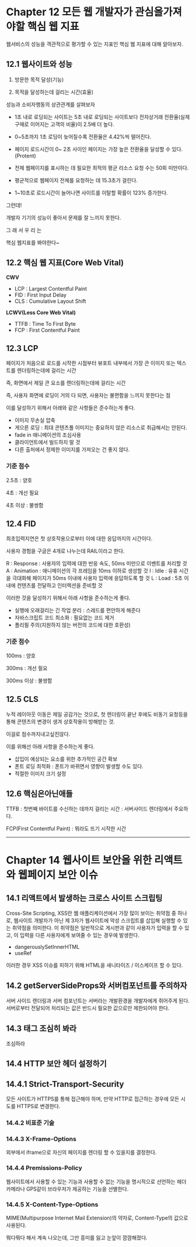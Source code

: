 # Chapter 12 모든 웹 개발자가 관심을가져야할 핵심 웹 지표

웹서비스의 성능을 객관적으로 평가할 수 있는 지표인 핵심 웹 지표에 대해 알아보자.

## 12.1 웹사이트와 성능

1. 방문한 목적 달성(기능)

2. 목적을 달성하는데 걸리는 시간(효율)

성능과 소비자행동의 상관관계를 살펴보자
- 1초 내로 로딩되는 사이트는 5초 내로 로딩되는 사이트보다 전자상거래 전환율(실제 구매로 이어지는 고객의 비율)이 2.5배 더 높다.
- 0~5초까지 1초 로딩이 늦어질수록 전환율은 4.42%씩 떨어진다.
- 페이지 로드시간이 0~ 2초 사이인 페이지는 가장 높은 전환율을 달성할 수 있다.
(Protent)

- 전체 웹페이지를 표시하는 데 필요한 최적의 평균 리소스 요청 수는 50회 미만이다.
- 평균적으로 웹페이지 전체를 요청하는 데 15.3초가 걸린다.
- 1~10초로 로드시간이 늘어나면 사이트를 이탈할 확률이 123% 증가한다.

그런데!

개발자 기기의 성능이 좋아서 문제를 잘 느끼지 못한다.

그 래 서 우 리 는

핵심 웹지표를 봐야한다~

## 12.2 핵심 웹 지표(Core Web Vital)
**CWV**
- LCP : Largest Contentful Paint
- FID : First Input Delay
- CLS : Cumulative Layout Shift

**LCWV(Less Core Web Vital)**
- TTFB : Time To First Byte
- FCP : First Contentful Paint

## 12.3 LCP
페이지가 처음으로 로드를 시작한 시점부터 뷰포트 내부에서 가장 큰 이미지 또는 텍스트를 렌더링하는데에 걸리는 시간

즉, 화면에서 제일 큰 요소를 렌더링하는데에 걸리는 시간

즉, 사용자 화면에 로딩이 거의 다 되면, 사용자는 불편함을 느끼지 못한다는 점

이를 달성하기 위해서 아래와 같은 사항들은 준수하는게 좋다.
- 이미지 무손실 압축
- 게으른 로딩 : 최대 콘텐츠풀 이미지는 중요하지 않은 리소스로 취급해서는 안된다.
- fade in 애니메이션의 조심사용
- 클라이언트에서 빌드하지 말 것
- 다른 출처에서 정제한 이미지를 가져오는 건 좋지 않다.

### 기준 점수
2.5초 : 양호

4초 : 개선 필요

4초 이상 : 불쌍함

## 12.4 FID
최초입력지연은 첫 상호작용으로부터 이에 대한 응답까지의 시간이다.

사용자 경험을 구글은 4개로 나누는데 RAIL이라고 한다.

R : Response : 사용자의 입력에 대한 반응 속도, 50ms 미만으로 이벤트를 처리할 것
A : Animation : 애니메이션의 각 프레임을 10ms 이하로 생성할 것
I : Idle : 유휴 시간을 극대화해 페이지가 50ms 이내에 사용자 입력에 응답하도록 할 것
L : Load : 5초 이내에 컨텐츠를 전달하고 인터렉션을 준비할 것

이러한 것을 달성하기 위해서 아래 사항을 준수하는게 좋다.
- 실행에 오래걸리는 긴 작업 분리 : 스레드를 편안하게 해준다
- 자바스크립트 코드 최소화 : 필요없는 코드 제거
- 폴리필 주의(지원하지 않는 버전의 코드에 대한 호환성)


### 기준 점수
100ms : 양호

300ms : 개선 필요

300ms 이상 : 불쌍함

## 12.5 CLS
누적 레이아웃 이동은 제일 공감가는 것으로, 첫 렌더링이 끝난 후에도 비동기 요청등을 통해 콘텐츠의 변경이 생겨 상호작용이 방해받는 것.

이걸로 점수까지내고싶진않다.

이를 위해선 아래 사항을 준수하는게 좋다.
- 삽입이 예상되는 요소를 위한 추가적인 공간 확보
- 폰트 로딩 최적화 : 폰트가 바뀌면서 영향이 발생할 수도 있다.
- 적절한 이미지 크기 설정

## 12.6 핵심은아닌애들
TTFB : 첫번째 바이트를 수신하는 데까지 걸리는 시간 : 서버사이드 렌더링에서 주요하다.

FCP(First Contentful Paint) : 뭐라도 뜨기 시작한 시간


---
# Chapter 14 웹사이트 보안을 위한 리액트와 웹페이지 보안 이슈
## 14.1 리액트에서 발생하는 크로스 사이트 스크립팅
Cross-Site Scripting, XSS란 웹 애플리케이션에서 가장 많이 보이는 취약점 중 하나로, 웹사이트 개발자가 아닌 제 3자가 웹사이트에 악성 스크립트를 삽입해 실행할 수 있는 취약점을 의미한다. 이 취약점은 일반적으로 게시판과 같이 사용자가 입력을 할 수 있고, 이 입력을 다른 사용자에게 보여줄 수 있는 경우에 발생한다.

- dangerouslySetInnerHTML
- useRef

이러한 경우 XSS 이슈를 피하기 위해 HTML을 새니타이즈 / 이스케이프 할 수 있다.

## 14.2 getServerSideProps와 서버컴포넌트를 주의하자
서버 사이드 렌더링과 서버 컴포넌트는 서버라는 개발환경을 개발자에게 쥐어주게 된다.
서버로부터 전달되어 처리되는 값은 반드시 필요한 값으로만 제한되어야 한다.

## 14.3 <a>태그 조심히 봐라
조심하라

## 14.4 HTTP 보안 헤더 설정하기
## 14.4.1 Strict-Transport-Security
모든 사이트가 HTTPS를 통해 접근해야 하며, 만약 HTTP로 접근하는 경우에 모든 시도를 HTTPS로 변경한다.

### 14.4.2 비표준 기술

### 14.4.3 X-Frame-Options
외부에서 iframe으로  자신의 페이지를 렌더링 할 수 있을지를 결정한다.

### 14.4.4 Premissions-Policy
웹사이트에서 사용할 수 있는 기능과 사용할 수 없는 기능을 명시적으로 선언하는 헤더
카메라나 GPS같이 브라우저가 제공하는 기능을 선별한다.

### 14.4.5 X-Content-Type-Options
MIME(Multipurpose Internet Mail Extension)의 약자로, Content-Type의 값으로 사용된다.

뭐다뭐다 해서 계속 나오는데, 그만 흥미를 잃고 눈앞이 깜깜해졌다.